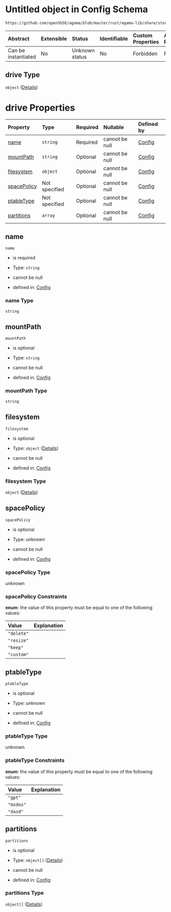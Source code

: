# Untitled object in Config Schema

```txt
https://github.com/openSUSE/agama/blob/master/rust/agama-lib/share/storage.model.schema.json#/$defs/drive
```



| Abstract            | Extensible | Status         | Identifiable | Custom Properties | Additional Properties | Access Restrictions | Defined In                                                                      |
| :------------------ | :--------- | :------------- | :----------- | :---------------- | :-------------------- | :------------------ | :------------------------------------------------------------------------------ |
| Can be instantiated | No         | Unknown status | No           | Forbidden         | Forbidden             | none                | [storage.model.schema.json\*](storage.model.schema.json "open original schema") |

## drive Type

`object` ([Details](storage-defs-drive.md))

# drive Properties

| Property                    | Type          | Required | Nullable       | Defined by                                                                                                                                                                                |
| :-------------------------- | :------------ | :------- | :------------- | :---------------------------------------------------------------------------------------------------------------------------------------------------------------------------------------- |
| [name](#name)               | `string`      | Required | cannot be null | [Config](storage-defs-drive-properties-name.md "https://github.com/openSUSE/agama/blob/master/rust/agama-lib/share/storage.model.schema.json#/$defs/drive/properties/name")               |
| [mountPath](#mountpath)     | `string`      | Optional | cannot be null | [Config](storage-defs-drive-properties-mountpath.md "https://github.com/openSUSE/agama/blob/master/rust/agama-lib/share/storage.model.schema.json#/$defs/drive/properties/mountPath")     |
| [filesystem](#filesystem)   | `object`      | Optional | cannot be null | [Config](storage-defs-filesystem.md "https://github.com/openSUSE/agama/blob/master/rust/agama-lib/share/storage.model.schema.json#/$defs/drive/properties/filesystem")                    |
| [spacePolicy](#spacepolicy) | Not specified | Optional | cannot be null | [Config](storage-defs-drive-properties-spacepolicy.md "https://github.com/openSUSE/agama/blob/master/rust/agama-lib/share/storage.model.schema.json#/$defs/drive/properties/spacePolicy") |
| [ptableType](#ptabletype)   | Not specified | Optional | cannot be null | [Config](storage-defs-drive-properties-ptabletype.md "https://github.com/openSUSE/agama/blob/master/rust/agama-lib/share/storage.model.schema.json#/$defs/drive/properties/ptableType")   |
| [partitions](#partitions)   | `array`       | Optional | cannot be null | [Config](storage-defs-drive-properties-partitions.md "https://github.com/openSUSE/agama/blob/master/rust/agama-lib/share/storage.model.schema.json#/$defs/drive/properties/partitions")   |

## name



`name`

* is required

* Type: `string`

* cannot be null

* defined in: [Config](storage-defs-drive-properties-name.md "https://github.com/openSUSE/agama/blob/master/rust/agama-lib/share/storage.model.schema.json#/$defs/drive/properties/name")

### name Type

`string`

## mountPath



`mountPath`

* is optional

* Type: `string`

* cannot be null

* defined in: [Config](storage-defs-drive-properties-mountpath.md "https://github.com/openSUSE/agama/blob/master/rust/agama-lib/share/storage.model.schema.json#/$defs/drive/properties/mountPath")

### mountPath Type

`string`

## filesystem



`filesystem`

* is optional

* Type: `object` ([Details](storage-defs-filesystem.md))

* cannot be null

* defined in: [Config](storage-defs-filesystem.md "https://github.com/openSUSE/agama/blob/master/rust/agama-lib/share/storage.model.schema.json#/$defs/drive/properties/filesystem")

### filesystem Type

`object` ([Details](storage-defs-filesystem.md))

## spacePolicy



`spacePolicy`

* is optional

* Type: unknown

* cannot be null

* defined in: [Config](storage-defs-drive-properties-spacepolicy.md "https://github.com/openSUSE/agama/blob/master/rust/agama-lib/share/storage.model.schema.json#/$defs/drive/properties/spacePolicy")

### spacePolicy Type

unknown

### spacePolicy Constraints

**enum**: the value of this property must be equal to one of the following values:

| Value      | Explanation |
| :--------- | :---------- |
| `"delete"` |             |
| `"resize"` |             |
| `"keep"`   |             |
| `"custom"` |             |

## ptableType



`ptableType`

* is optional

* Type: unknown

* cannot be null

* defined in: [Config](storage-defs-drive-properties-ptabletype.md "https://github.com/openSUSE/agama/blob/master/rust/agama-lib/share/storage.model.schema.json#/$defs/drive/properties/ptableType")

### ptableType Type

unknown

### ptableType Constraints

**enum**: the value of this property must be equal to one of the following values:

| Value     | Explanation |
| :-------- | :---------- |
| `"gpt"`   |             |
| `"msdos"` |             |
| `"dasd"`  |             |

## partitions



`partitions`

* is optional

* Type: `object[]` ([Details](storage-defs-partition.md))

* cannot be null

* defined in: [Config](storage-defs-drive-properties-partitions.md "https://github.com/openSUSE/agama/blob/master/rust/agama-lib/share/storage.model.schema.json#/$defs/drive/properties/partitions")

### partitions Type

`object[]` ([Details](storage-defs-partition.md))
